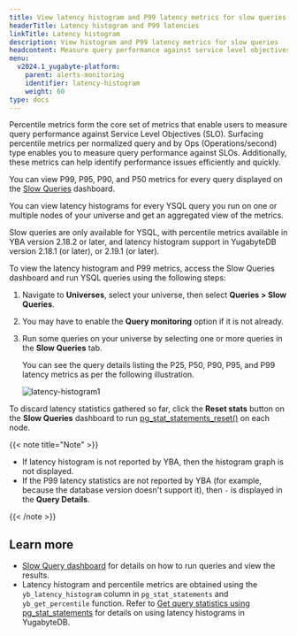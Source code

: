 ```yaml
---
title: View latency histogram and P99 latency metrics for slow queries
headerTitle: Latency histogram and P99 latencies
linkTitle: Latency histogram
description: View histogram and P99 latency metrics for slow queries
headcontent: Measure query performance against service level objectives
menu:
  v2024.1_yugabyte-platform:
    parent: alerts-monitoring
    identifier: latency-histogram
    weight: 60
type: docs
---
```


Percentile metrics form the core set of metrics that enable users to measure query performance against Service Level Objectives (SLO). Surfacing percentile metrics per normalized query and by Ops (Operations/second) type enables you to measure query performance against SLOs. Additionally, these metrics can help identify performance issues efficiently and quickly.

You can view P99, P95, P90, and P50 metrics for every query displayed on the [Slow Queries](../../../yugabyte-platform/alerts-monitoring/slow-queries-dashboard/) dashboard.

You can view latency histograms for every YSQL query you run on one or multiple nodes of your universe and get an aggregated view of the metrics.

Slow queries are only available for YSQL, with percentile metrics available in YBA version 2.18.2 or later, and latency histogram support in YugabyteDB version 2.18.1 (or later), or 2.19.1 (or later).

To view the latency histogram and P99 metrics, access the Slow Queries dashboard and run YSQL queries using the following steps:

1. Navigate to **Universes**, select your universe, then select **Queries > Slow Queries**.
1. You may have to enable the **Query monitoring** option if it is not already.
1. Run some queries on your universe by selecting one or more queries in the **Slow Queries** tab.

    You can see the query details listing the P25, P50, P90, P95, and P99 latency metrics as per the following illustration.

    ![latency-histogram1](/images/yp/alerts-monitoring/slow-queries/latency-histogram1.png)

To discard latency statistics gathered so far, click the  **Reset stats** button on the **Slow Queries** dashboard to run [pg_stat_statements_reset()](https://www.postgresql.org/docs/current/pgstatstatements.html) on each node.

{{< note title="Note" >}}

- If latency histogram is not reported by YBA, then the histogram graph is not displayed.
- If the P99 latency statistics are not reported by YBA (for example, because the database version doesn't support it), then `-` is displayed in the **Query Details**.

{{< /note >}}

## Learn more

- [Slow Query dashboard](../../../yugabyte-platform/alerts-monitoring/slow-queries-dashboard/) for details on how to run queries and view the results.
- Latency histogram and percentile metrics are obtained using the `yb_latency_histogram` column in `pg_stat_statements` and `yb_get_percentile` function. Refer to [Get query statistics using pg_stat_statements](../../../explore/query-1-performance/pg-stat-statements/) for details on using latency histograms in YugabyteDB.
